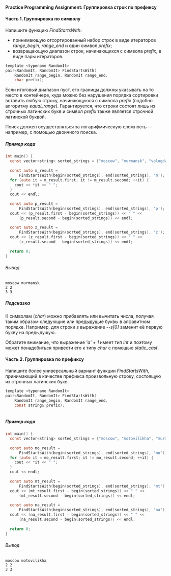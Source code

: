#### Practice Programming Assignment: Группировка строк по префиксу ####


#### Часть 1. Группировка по символу ####
Напишите функцию *FindStartsWith*:

* принимающую отсортированный набор строк в виде итераторов *range_begin*, *range_end* и один символ *prefix*;
* возвращающую диапазон строк, начинающихся с символа *prefix*, в виде пары итераторов.
```objectivec
template <typename RandomIt>
pair<RandomIt, RandomIt> FindStartsWith(
    RandomIt range_begin, RandomIt range_end,
    char prefix);
```
Если итоговый диапазон пуст, его границы должны указывать на то место в контейнере, куда можно без нарушения порядка сортировки вставить любую строку, начинающуюся с символа *prefix* (подобно алгоритму *equal_range*). Гарантируется, что строки состоят лишь из строчных латинских букв и символ *prefix* также является строчной латинской буквой.

Поиск должен осуществляться за логарифмическую сложность — например, с помощью двоичного поиска.

##### Пример кода #####
```objectivec
int main() {
  const vector<string> sorted_strings = {"moscow", "murmansk", "vologda"};
  
  const auto m_result =
      FindStartsWith(begin(sorted_strings), end(sorted_strings), 'm');
  for (auto it = m_result.first; it != m_result.second; ++it) {
    cout << *it << " ";
  }
  cout << endl;
  
  const auto p_result =
      FindStartsWith(begin(sorted_strings), end(sorted_strings), 'p');
  cout << (p_result.first - begin(sorted_strings)) << " " <<
      (p_result.second - begin(sorted_strings)) << endl;
  
  const auto z_result =
      FindStartsWith(begin(sorted_strings), end(sorted_strings), 'z');
  cout << (z_result.first - begin(sorted_strings)) << " " <<
      (z_result.second - begin(sorted_strings)) << endl;
  
  return 0;
}
```
###### Вывод ######
```commandline
moscow murmansk
2 2
3 3
```

##### Подсказка #####
К символам (*char*) можно прибавлять или вычитать числа, получая таким образом следующие или предыдущие буквы в алфавитном порядке. Например, для строки *s* выражение *--s[0]* заменит её первую букву на предыдущую.

Обратите внимание, что выражение *'a' + 1* имеет тип *int* и поэтому может понадобиться привести его к типу *char* с помощью *static_cast*.

#### Часть 2. Группировка по префиксу ####
Напишите более универсальный вариант функции *FindStartsWith*, принимающий в качестве префикса произвольную строку, состоящую из строчных латинских букв.
```objectivec
template <typename RandomIt>
pair<RandomIt, RandomIt> FindStartsWith(
    RandomIt range_begin, RandomIt range_end,
    const string& prefix);
    
```

##### Пример кода #####
```objectivec
int main() {
  const vector<string> sorted_strings = {"moscow", "motovilikha", "murmansk"};
  
  const auto mo_result =
      FindStartsWith(begin(sorted_strings), end(sorted_strings), "mo");
  for (auto it = mo_result.first; it != mo_result.second; ++it) {
    cout << *it << " ";
  }
  cout << endl;
  
  const auto mt_result =
      FindStartsWith(begin(sorted_strings), end(sorted_strings), "mt");
  cout << (mt_result.first - begin(sorted_strings)) << " " <<
      (mt_result.second - begin(sorted_strings)) << endl;
  
  const auto na_result =
      FindStartsWith(begin(sorted_strings), end(sorted_strings), "na");
  cout << (na_result.first - begin(sorted_strings)) << " " <<
      (na_result.second - begin(sorted_strings)) << endl;
  
  return 0;
}
```
###### Вывод ######
```commandline
moscow motovilikha
2 2
3 3
```
